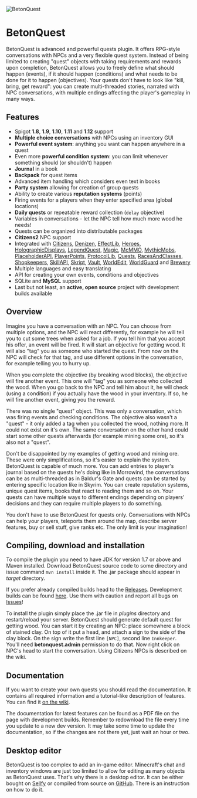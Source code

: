 ![BetonQuest](https://betonquest.pl/assets/logo.png)

# BetonQuest

BetonQuest is advanced and powerful quests plugin. It offers RPG-style conversations with NPCs and
a very flexible quest system. Instead of being limited to creating "quest" objects with taking
requirements and rewards upon completion, BetonQuest allows you to freely define what should happen
(events), if it should happen (conditions) and what needs to be done for it to happen (objectives).
Your quests don't have to look like "kill, bring, get reward": you can create multi-threaded stories,
narrated with NPC conversations, with multiple endings affecting the player's gameplay in many ways.

## Features

* Spigot **1.8**, **1.9**, **1.10**, **1.11** and **1.12** support
* **Multiple choice conversations** with NPCs using an inventory GUI
* **Powerful event system**: anything you want can happen anywhere in a quest
* Even more **powerful condition system**: you can limit whenever something should (or shouldn't) happen
* **Journal** in a book
* **Backpack** for quest items
* Advanced item handling which considers even text in books
* **Party system** allowing for creation of group quests
* Ability to create various **reputation systems** (points)
* Firing events for a players when they enter specified area (global locations)
* **Daily quests** or repeatable reward collection (`delay` objective)
* Variables in conversations - let the NPC tell how much more wood he needs!
* Quests can be organized into distributable packages
* **Citizens2** NPC support
* Integrated with [Citizens](https://dev.bukkit.org/bukkit-plugins/citizens/),
[Denizen](https://dev.bukkit.org/bukkit-plugins/denizen/),
[EffectLib](https://dev.bukkit.org/bukkit-plugins/effectlib/),
[Heroes](https://dev.bukkit.org/bukkit-plugins/heroes/),
[HolographicDisplays](https://dev.bukkit.org/bukkit-plugins/holographic-displays/),
[LegendQuest](https://dev.bukkit.org/bukkit-plugins/legendquest/),
[Magic](https://dev.bukkit.org/bukkit-plugins/magic/),
[McMMO](https://dev.bukkit.org/bukkit-plugins/mcmmo/),
[MythicMobs](https://dev.bukkit.org/bukkit-plugins/mythicmobs/),
[PlaceholderAPI](https://www.spigotmc.org/resources/placeholderapi.6245/),
[PlayerPoints](https://dev.bukkit.org/bukkit-plugins/playerpoints/),
[ProtocolLib](https://dev.bukkit.org/bukkit-plugins/protocollib),
[Quests](https://dev.bukkit.org/bukkit-plugins/quests/),
[RacesAndClasses](https://dev.bukkit.org/bukkit-plugins/racesandclasses/),
[Shopkeepers](https://dev.bukkit.org/bukkit-plugins/shopkeepers/),
[SkillAPI](https://dev.bukkit.org/bukkit-plugins/skillapi/),
[Skript](https://dev.bukkit.org/bukkit-plugins/skript/),
[Vault](https://dev.bukkit.org/bukkit-plugins/vault/),
[WorldEdit](https://dev.bukkit.org/bukkit-plugins/worldedit/),
[WorldGuard](https://dev.bukkit.org/bukkit-plugins/worldguard/) and
[Brewery](https://spigotmc.org/resources/brewery.3082/)
* Multiple languages and easy translating
* API for creating your own events, conditions and objectives
* SQLite and **MySQL** support
* Last but not least, an **active, open source** project with development builds available

## Overview

Imagine you have a conversation with an NPC. You can choose from multiple options, and the NPC will
react differently, for example he will tell you to cut some trees when asked for a job. If you tell
him that you accept his offer, an event will be fired. It will start an objective for getting wood.
It will also "tag" you as someone who started the quest. From now on the NPC will check for that tag,
and use different options in the conversation, for example telling you to hurry up.

When you complete the objective (by breaking wood blocks), the objective will fire another event.
This one will "tag" you as someone who collected the wood. When you go back to the NPC and tell him
about it, he will check (using a condition) if you actually have the wood in your inventory. If so,
he will fire another event, giving you the reward.

There was no single "quest" object. This was only a conversation, which was firing events and checking
conditions. The objective also wasn't a "quest" - it only added a tag when you collected the wood,
nothing more. It could not exist on it's own. The same conversation on the other hand could start
some other quests afterwards (for example mining some ore), so it's also not a "quest".

Don't be disappointed by my examples of getting wood and mining ore. These were only simplifications,
so it's easier to explain the system. BetonQuest is capable of much more. You can add entries to
player's journal based on the quests he's doing like in Morrowind, the conversations can be as
multi-threaded as in Baldur's Gate and quests can be started by entering specific location like
in Skyrim. You can create reputation systems, unique quest items, books that react to reading them
and so on. Your quests can have multiple ways to different endings depending on players' decisions
and they can require multiple players to do something.

You don't have to use BetonQuest for quests only. Conversations with NPCs can help your players,
teleports them around the map, describe server features, buy or sell stuff, give ranks etc. The
only limit is your imagination!

## Compiling, download and installation

To compile the plugin you need to have JDK for version 1.7 or above and Maven installed. Download
BetonQuest source code to some directory and issue command `mvn install`
inside it. The .jar package should appear in _target_ directory.

If you prefer already compiled builds head to the
[Releases](https://github.com/Co0sh/BetonQuest/releases).
Development builds can be found [here](http://betonquest.betoncraft.pl).
Use them with caution and report all bugs on 
[Issues](https://github.com/Co0sh/BetonQuest/issues)!

To install the plugin simply place the .jar file in _plugins_ directory and restart/reload your server.
BetonQuest should generate default quest for getting wood. You can start it by
creating an NPC: place somewhere a block of stained clay. On top of it put a
head, and attach a sign to the side of the clay block. On the sign write the first line
`[NPC]`, second line `Innkeeper`. You'll need **betonquest.admin** permission to do that. Now right
click on NPC's head to start the conversation. Using Citizens NPCs is described on the wiki.

## Documentation

If you want to create your own quests you should read the documentation.
It contains all required information and a tutorial-like description of features.
You can find it [on the wiki](https://github.com/Co0sh/BetonQuest/wiki).

The documentation for latest features can be found as a PDF file on the page
with development builds. Remember to redownload the file every time you update to
a new dev version. It may take some time to update the documentation, so if the changes
are not there yet, just wait an hour or two.

## Desktop editor

BetonQuest is too complex to add an in-game editor. Minecraft's chat and inventory windows are just too
limited to allow for editing as many objects as BetonQuest uses. That's why there is a desktop editor.
It can be either bought on [Sellfy](https://sellfy.com/p/nE5Y/) or compiled from source on [GitHub](https://github.com/Co0sh/BetonQuest-Editor). There is an instruction on how to do it.
